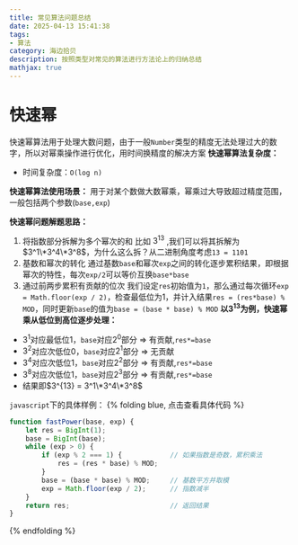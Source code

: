 ```yaml
---
title: 常见算法问题总结
date: 2025-04-13 15:41:38
tags:
- 算法
category: 海边拾贝
description: 按照类型对常见的算法进行方法论上的归纳总结
mathjax: true
---
```


# 快速幂
快速幂算法用于处理大数问题，由于一般`Number`类型的精度无法处理过大的数字，所以对幂乘操作进行优化，用时间换精度的解决方案
**快速幂算法复杂度：**
- 时间复杂度：`O(log n)`

**快速幂算法使用场景：**
用于对某个数做大数幂乘，幂乘过大导致超过精度范围，一般包括两个参数(`base,exp`)

**快速幂问题解题思路：**
1. 将指数部分拆解为多个幂次的和
比如 $3^{13}$ ,我们可以将其拆解为 $3^1\*3^4\*3^8$，为什么这么拆？从二进制角度考虑`13 = 1101`
2. 基数和幂次的转化 
通过基数`base`和幂次`exp`之间的转化逐步累积结果，即根据幂次的特性，每次`exp/2`可以等价互换`base*base`
3. 通过前两步累积有贡献的位次
我们设定`res`初始值为`1`，那么通过每次循环`exp = Math.floor(exp / 2)`，检查最低位为1，并计入结果`res = (res*base) % MOD`，同时更新`base`的值为`base = (base * base) % MOD`
**以$3^{13}$为例，快速幂乘从低位到高位逐步处理：**
  - $3^1$对应最低位1，`base`对应$2^0$部分 => 有贡献,`res*=base`
  - $3^2$对应次低位0，`base`对应$2^1$部分 => 无贡献
  - $3^4$对应次低位1，`base`对应$2^2$部分 => 有贡献,`res*=base`
  - $3^8$对应次低位1，`base`对应$2^3$部分 => 有贡献,`res*=base`
  - 结果即$3^{13} = 3^1\*3^4\*3^8$

`javascript`下的具体样例：
{% folding blue, 点击查看具体代码 %}
```js
function fastPower(base, exp) {
    let res = BigInt(1);
    base = BigInt(base);
    while (exp > 0) {
        if (exp % 2 === 1) {            // 如果指数是奇数，累积乘法
            res = (res * base) % MOD;
        }
        base = (base * base) % MOD;     // 基数平方并取模
        exp = Math.floor(exp / 2);      // 指数减半
    }
    return res;                         // 返回结果
}
```
{% endfolding %}